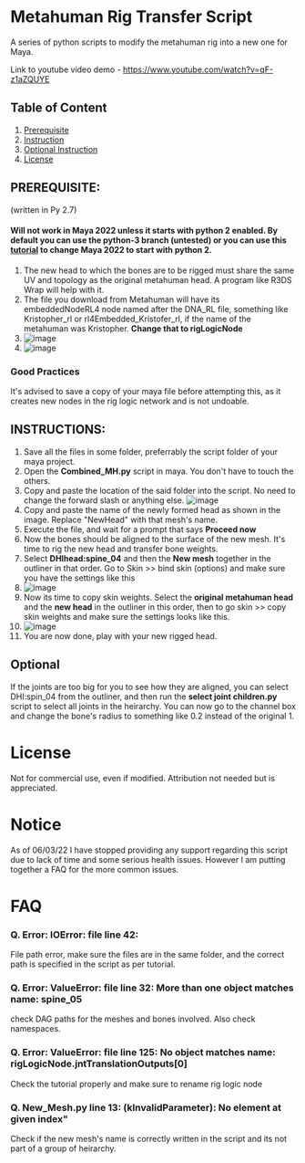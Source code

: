 # Metahuman Rig Transfer Script
A series of python scripts to modify the metahuman rig into a new one for Maya.

Link to youtube video demo - https://www.youtube.com/watch?v=qF-z1aZQUYE

## Table of Content
1. [Prerequisite](https://github.com/revoconner/metahuman_rig_transfer#prerequisite)
2. [Instruction](https://github.com/revoconner/metahuman_rig_transfer#instructions)
3. [Optional Instruction](https://github.com/revoconner/metahuman_rig_transfer#optional)
4. [License](https://github.com/revoconner/metahuman_rig_transfer#license)

## PREREQUISITE:
(written in Py 2.7)
#### Will not work in Maya 2022 unless it starts with python 2 enabled. By default you can use the python-3 branch (untested) or you can use this [tutorial](https://matiascodesal.com/blog/how-to-launch-maya-2022-with-python-2-if-you-are-not-ready-for-python-3/) to change Maya 2022 to start with python 2. 
1. The new head to which the bones are to be rigged must share the same UV and topology as the original metahuman head. A program like R3DS Wrap will help with it. 
2. The file you download from Metahuman will have its embeddedNodeRL4 node named after the DNA_RL file, something like Kristopher_rl or rl4Embedded_Kristofer_rl, if the name of the metahuman was Kristopher. **Change that to rigLogicNode**
3. ![image](https://user-images.githubusercontent.com/88772846/132264485-74e9d98e-38d9-4227-ab56-1ca9fc5effd5.png)
4. ![image](https://user-images.githubusercontent.com/88772846/132264420-1128a2eb-d1f0-4ec2-bbdc-ea97e150c197.png)

### Good Practices
It's advised to save a copy of your maya file before attempting this, as it creates new nodes in the rig logic network and is not undoable. 


## INSTRUCTIONS: 


1. Save all the files in some folder, preferrably the script folder of your maya project.
2. Open the **Combined_MH.py** script in maya. You don't have to touch the others.
3. Copy and paste the location of the said folder into the script. No need to change the forward slash or anything else.
![image](https://user-images.githubusercontent.com/88772846/132264121-a525cc5c-e89f-4a88-be70-74efe3d18be1.png)
3. Copy and paste the name of the newly formed head as shown in the image. Replace "NewHead" with that mesh's name. 
4. Execute the file, and wait for a prompt that says **Proceed now**
5. Now the bones should be aligned to the surface of the new mesh. It's time to rig the new head and transfer bone weights.
6. Select **DHIhead:spine_04** and then the **New mesh** together in the outliner in that order. Go to Skin >> bind skin (options) and make sure you have the settings like this
7.  ![image](https://user-images.githubusercontent.com/88772846/132264992-14f758d7-3061-4cb3-ae5c-24eb1464d548.png)
8.  Now its time to copy skin weights. Select the **original metahuman head** and the **new head** in the outliner in this order, then to go skin >> copy skin weights and make sure the settings looks like this. 
9.  ![image](https://user-images.githubusercontent.com/88772846/132265047-68307310-67fa-44ef-9059-cfc6b9e2ae58.png)
10.  You are now done, play with your new rigged head.

## Optional
If the joints are too big for you to see how they are aligned, you can select DHI:spin_04 from the outliner, and then run the **select joint children.py** script to select all joints in the heirarchy. You can now go to the channel box and change the bone's radius to something like 0.2 instead of the original 1. 

# License
Not for commercial use, even if modified. Attribution not needed but is appreciated.

# Notice
As of 06/03/22 I have stopped providing any support regarding this script due to lack of time and some serious health issues. However I am putting together a FAQ for the more common issues.

# FAQ
###  Q. Error: IOError: file <maya console> line 42:
File path error, make sure the files are in the same folder, and the correct path is specified in the script as per tutorial.
  
###  Q. Error: ValueError: file <maya console> line 32: More than one object matches name: spine_05
check DAG  paths for the meshes and bones involved. Also check namespaces.
  
### Q. Error: ValueError: file <maya console> line 125: No object matches name: rigLogicNode.jntTranslationOutputs[0]
Check the tutorial properly and make sure to rename rig logic node
	
### Q. New_Mesh.py line 13: (kInvalidParameter): No element at given index"
Check if the new mesh's name is correctly written in the script and its not part of a group of heirarchy. 
	
